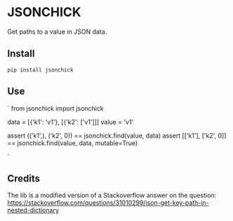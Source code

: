 # JSONCHICK
Get paths to a value in JSON data.

## Install
`pip install jsonchick`

## Use
`
from jsonchick import jsonchick


data = [{'k1': 'v1'}, [{'k2': ['v1']]]
value = 'v1'

assert (('k1',), ('k2', 0)) == jsonchick.find(value, data)
assert [['k1'], ['k2', 0]] == jsonchick.find(value, data, mutable=True)

`

## Credits
The lib is a modified version of a Stackoverflow answer on the question:
https://stackoverflow.com/questions/31010299/json-get-key-path-in-nested-dictionary

